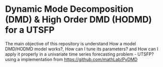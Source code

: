 # Dynamic Mode Decomposition (DMD) & High Order DMD (HODMD) for a UTSFP
The main objective of this repository is understand How a model DMD/HODMD model works?, How can I tune its parameters? and How can I apply it properly in a univariate time series forecasting problem - UTSFP? using a implementation from https://github.com/mathLab/PyDMD

